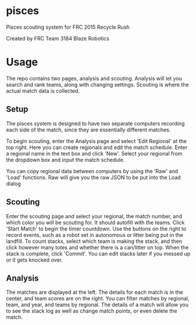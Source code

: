 # pisces
Pisces scouting system for FRC 2015 Recycle Rush

Created by FRC Team 3184 Blaze Robotics
# Usage
The repo contains two pages, analysis and scouting. Analysis will let you search and rank teams, along with changing settings. Scouting is where the actual match data is collected.

## Setup
The pisces system is designed to have two separate computers recording each side of the match, since they are essentially different matches.

To begin scouting, enter the Analysis page and select 'Edit Regional' at the top right. Here you can create regionals and edit the match schedule. Enter a regional name in the text box and click 'New'. Select your regional from the dropdown box and input the match schedule.

You can copy regional data between computers by using the 'Raw' and 'Load' functions. Raw will give you the raw JSON to be put into the Load dialog

## Scouting
Enter the scouting page and select your regional, the match number, and which color you will be scouting for. It should autofill with the teams. Click 'Start Match' to begin the timer countdown. Use the buttons on the right to record events, such as a robot set in autonomous or litter being put in the landfill. To count stacks, select which team is making the stack, and then click however many totes and whether there is a can/litter on top. When the stack is complete, click 'Commit'. You can edit stacks later if you messed up or it gets knocked over.

## Analysis
The matches are displayed at the left. The details for each match is in the center, and team scores are on the right. You can filter matches by regional, team, and year, and teams by regional. The details of a match will allow you to see the stack log as well as change match points, or even delete the match.